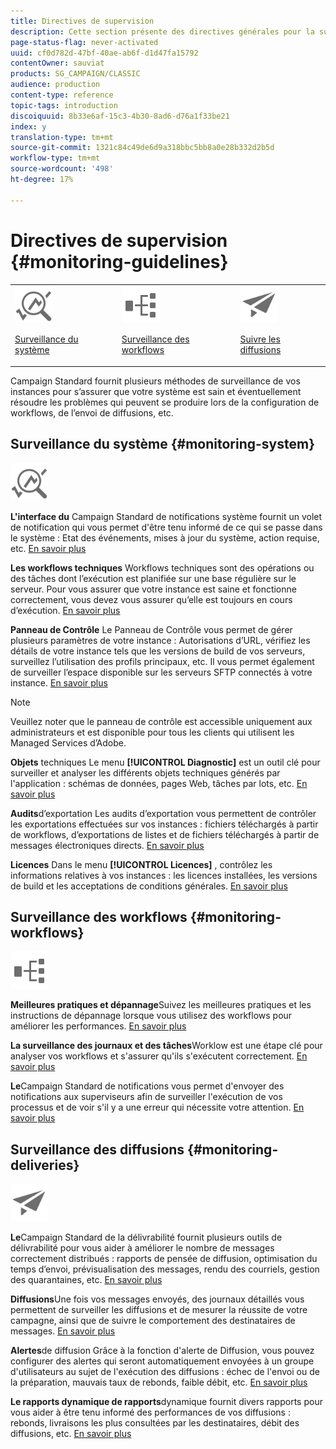 ```yaml
---
title: Directives de supervision
description: Cette section présente des directives générales pour la surveillance des Campaign Standards.
page-status-flag: never-activated
uuid: cf0d782d-47bf-40ae-ab6f-d1d47fa15792
contentOwner: sauviat
products: SG_CAMPAIGN/CLASSIC
audience: production
content-type: reference
topic-tags: introduction
discoiquuid: 8b33e6af-15c3-4b30-8ad6-d76a1f33be21
index: y
translation-type: tm+mt
source-git-commit: 1321c84c49de6d9a318bbc5bb8a0e28b332d2b5d
workflow-type: tm+mt
source-wordcount: '498'
ht-degree: 17%

---
```



# Directives de supervision {#monitoring-guidelines}

<table>
<tr><td><img src="assets/do-not-localize/icon_system.svg" width="60px"><p><a href="#monitoring-system">Surveillance du système</a></p></td>
<td><img src="assets/do-not-localize/icon_workflows.svg" width="60px"><p><a href="#moniroting-workflows">Surveillance des workflows</a></p></td>
<td><img src="assets/do-not-localize/icon_send.svg" width="60px"><p><a href="#monitoring-deliveries">Suivre les diffusions</a></p></td></tr>
</table>

Campaign Standard fournit plusieurs méthodes de surveillance de vos instances pour s’assurer que votre système est sain et éventuellement résoudre les problèmes qui peuvent se produire lors de la configuration de workflows, de l’envoi de diffusions, etc.

## Surveillance du système {#monitoring-system}

<img src="assets/do-not-localize/icon_system.svg" width="60px">

**L&#39;interface du** Campaign Standard de notifications système fournit un volet de notification qui vous permet d&#39;être tenu informé de ce qui se passe dans le système : Etat des événements, mises à jour du système, action requise, etc. [En savoir plus](../../start/using/interface-description.md#top-bar)


**Les workflows techniques** Workflows techniques sont des opérations ou des tâches dont l’exécution est planifiée sur une base régulière sur le serveur. Pour vous assurer que votre instance est saine et fonctionne correctement, vous devez vous assurer qu’elle est toujours en cours d’exécution. [En savoir plus](../../administration/using/technical-workflows.md)

**Panneau de Contrôle** Le Panneau de Contrôle vous permet de gérer plusieurs paramètres de votre instance : Autorisations d’URL, vérifiez les détails de votre instance tels que les versions de build de vos serveurs, surveillez l’utilisation des profils principaux, etc. Il vous permet également de surveiller l’espace disponible sur les serveurs SFTP connectés à votre instance. [En savoir plus](https://docs.adobe.com/content/help/fr-FR/control-panel/using/control-panel-home.html)

>[!NOTE]
>
>Veuillez noter que le panneau de contrôle est accessible uniquement aux administrateurs et est disponible pour tous les clients qui utilisent les Managed Services d’Adobe.

**Objets** techniques Le menu **[!UICONTROL Diagnostic]** est un outil clé pour surveiller et analyser les différents objets techniques générés par l&#39;application : schémas de données, pages Web, tâches par lots, etc. [En savoir plus](../../developing/using/monitoring-data-model-changes.md)

**Audits**d’exportation Les audits d’exportation vous permettent de contrôler les exportations effectuées sur vos instances : fichiers téléchargés à partir de workflows, d’exportations de listes et de fichiers téléchargés à partir de messages électroniques directs.
[En savoir plus](../../administration/using/auditing-export-logs.md)

**Licences** Dans le menu **[!UICONTROL Licences]** , contrôlez les informations relatives à vos instances : les licences installées, les versions de build et les acceptations de conditions générales.
[En savoir plus](../../administration/using/licenses.md)

## Surveillance des workflows {#monitoring-workflows}

<img src="assets/do-not-localize/icon_workflows.svg" width="60px">

**Meilleures pratiques et dépannage**Suivez les meilleures pratiques et les instructions de dépannage lorsque vous utilisez des workflows pour améliorer les performances.
[En savoir plus](../../automating/using/best-practices-workflows.md)

**La surveillance des journaux et des tâches**Worklow est une étape clé pour analyser vos workflows et s&#39;assurer qu&#39;ils s&#39;exécutent correctement.
[En savoir plus](../../automating/using/monitoring-workflow-execution.md#workflow-log-and-tasks)

**Le**Campaign Standard de notifications vous permet d&#39;envoyer des notifications aux superviseurs afin de surveiller l&#39;exécution de vos processus et de voir s&#39;il y a une erreur qui nécessite votre attention.
[En savoir plus](../../automating/using/monitoring-workflow-execution.md#error-management)

## Surveillance des diffusions {#monitoring-deliveries}

<img src="assets/do-not-localize/icon_send.svg" width="60px">

**Le**Campaign Standard de la délivrabilité fournit plusieurs outils de délivrabilité pour vous aider à améliorer le nombre de messages correctement distribués : rapports de pensée de diffusion, optimisation du temps d’envoi, prévisualisation des messages, rendu des courriels, gestion des quarantaines, etc.
[En savoir plus](../../sending/using/about-deliverability.md)

**Diffusions**Une fois vos messages envoyés, des journaux détaillés vous permettent de surveiller les diffusions et de mesurer la réussite de votre campagne, ainsi que de suivre le comportement des destinataires de messages.
[En savoir plus](../../sending/using/monitoring-a-delivery.md)

**Alertes**de diffusion Grâce à la fonction d&#39;alerte de Diffusion, vous pouvez configurer des alertes qui seront automatiquement envoyées à un groupe d&#39;utilisateurs au sujet de l&#39;exécution des diffusions : échec de l&#39;envoi ou de la préparation, mauvais taux de rebonds, faible débit, etc.
[En savoir plus](../../sending/using/receiving-alerts-when-failures-happen.md)

**Le rapports dynamique de rapports**dynamique fournit divers rapports pour vous aider à être tenu informé des performances de vos diffusions : rebonds, livraisons les plus consultées par les destinataires, débit des diffusions, etc.
[En savoir plus](../../reporting/using/about-dynamic-reports.md)
